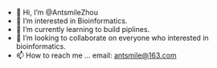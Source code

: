 - 👋 Hi, I’m @AntsmileZhou
- 👀 I’m interested in Bioinformatics.
- 🌱 I’m currently learning to build piplines.
- 💞️ I’m looking to collaborate on everyone who interested in bioinformatics.
- 📫 How to reach me ... email: antsmile@163.com

<!---
AntsmileZhou/AntsmileZhou is a ✨ special ✨ repository because its `README.md` (this file) appears on your GitHub profile.
You can click the Preview link to take a look at your changes.
--->
